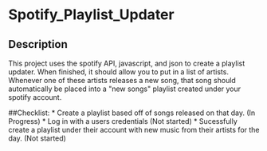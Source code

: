 # Spotify_Playlist_Updater

## Description

This project uses the spotify API, javascript, and json to create a playlist updater.
When finished, it should allow you to put in a list of artists. Whenever one of these artists releases a new song, that song should automatically be placed into a "new songs" playlist created under your spotify account.

##Checklist:
	* Create a playlist based off of songs released on that day. (In Progress)
	* Log in with a users credentials (Not started)
	* Sucessfully create a playlist under their account with new music from their artists for the day. (Not started)

